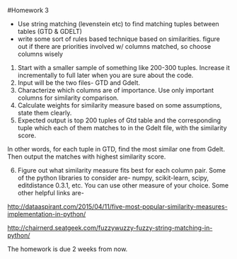 #Homework 3

* Use string matching (levenstein etc) to find matching tuples between tables (GTD & GDELT)
* write some sort of rules based technique based on similarities. figure out if there are priorities involved w/ columns matched, so choose columns wisely


1) Start with a smaller sample of something like 200-300 tuples. Increase it incrementally to full later when you are sure about the code.
2) Input will be the two files- GTD and Gdelt.
3) Characterize which columns are of importance. Use only important columns for similarity comparison.
4)  Calculate weights for similarity measure based on  some assumptions, state them clearly.
5) Expected output is top 200 tuples of Gtd table and the corresponding tuple which each of them matches to in the Gdelt file, with the similarity score.

In other words, for each tuple in GTD, find the most similar one from Gdelt. Then output the matches with highest similarity score.

6) Figure out what similarity measure fits best for each column pair. Some of the python libraries to consider are- numpy, scikit-learn, scipy, editdistance 0.3.1, etc. You can use other measure of your choice. Some other helpful links are-

http://dataaspirant.com/2015/04/11/five-most-popular-similarity-measures-implementation-in-python/

http://chairnerd.seatgeek.com/fuzzywuzzy-fuzzy-string-matching-in-python/


The homework is due 2 weeks from now.

